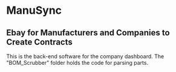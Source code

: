 # ManuSync

## Ebay for Manufacturers and Companies to Create Contracts

This is the back-end software for the company dashboard. The "BOM_Scrubber" folder holds the code for parsing
parts.
